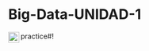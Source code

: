 # Big-Data-UNIDAD-1

<a>
  practice#!
  <a href="https://github.com/pakito97/Big-Data-UNIDAD-1/blob/main/practice%231.md">
  <img align="left" alt=" Github" width="22px" src="https://cdn.jsdelivr.net/npm/simple-icons@v3/icons/github.svg" />
</a>
